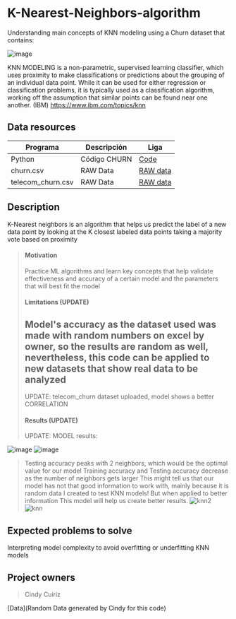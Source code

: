 # **K-Nearest-Neighbors-algorithm**
Understanding main concepts of KNN modeling using a Churn dataset that contains:

![image](https://user-images.githubusercontent.com/124749192/230818496-50f31dad-4eec-460d-921d-d7ae061192e4.png)

KNN MODELING is a non-parametric, supervised learning classifier, which uses proximity to make classifications or predictions about the grouping of an individual data point. While it can be used for either regression or classification problems, it is typically used as a classification algorithm, working off the assumption that similar points can be found near one another. (IBM) https://www.ibm.com/topics/knn

## Data resources

| Programa | Descripción | Liga |
| ----------- | ----------- | ----------- |
| Python | Código CHURN | [Code](https://github.com/CindyCuiriz/K-Nearest-Neighbors-algorithm/blob/main/CHURN.py) |
| churn.csv |  RAW Data | [RAW data](https://github.com/CindyCuiriz/K-Nearest-Neighbors-algorithm/blob/main/churn.csv) |
| telecom_churn.csv |  RAW Data | [RAW data](https://github.com/CindyCuiriz/K-Nearest-Neighbors-algorithm/blob/main/telecom_churn.csv) |

## Description
K-Nearest neighbors is an algorithm that helps us predict the label of a new data point by looking at the K closest labeled data points taking a majority vote based on proximity

> #### Motivation
> Practice ML algorithms and learn key concepts that help validate effectiveness and accuracy of a certain model and the parameters that will best fit the model
> #### Limitations (UPDATE)
> Model's accuracy as the dataset used was made with random numbers on excel by owner, so the results are random as well, nevertheless, this code can be applied to new datasets that show real data to be analyzed
> --------------------------------------------------------------------------
>  UPDATE: telecom_churn dataset uploaded, model shows a better CORRELATION
>  
> #### Results (UPDATE)
> UPDATE: MODEL results: 
> 
![image](https://user-images.githubusercontent.com/124749192/232604978-8aba6e2f-4fa1-415f-a57b-5dfe03d2437f.png)
![image](https://user-images.githubusercontent.com/124749192/232605103-ac0dc18d-ca28-40b6-89b7-9031aeba71cd.png)
> Testing accuracy peaks with 2  neighbors, which would be the optimal value for our model
Training accuracy and Testing accuracy decrease as the number of neighbors gets larger
This might tell us that our model has not that good information to work with, mainly because 
it is random data I created to test KNN models! But when applied to better information
This model will help us create better results.
![knn2](https://user-images.githubusercontent.com/124749192/230819553-2e0bdbf9-89a3-44da-bfa9-8ed7c6955037.PNG)
![knn](https://user-images.githubusercontent.com/124749192/230819556-3d4f6e9d-79b1-4621-a139-c04004918a54.PNG)


## Expected problems to solve

Interpreting model complexity to avoid overfitting or underfitting KNN models

## Project owners

> Cindy Cuiriz

[Data](Random Data generated by Cindy for this code)
